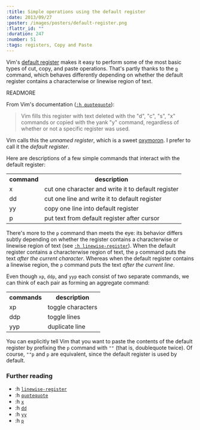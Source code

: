 ```yaml
--- 
:title: Simple operations using the default register
:date: 2013/09/27
:poster: /images/posters/default-register.png
:flattr_id: ""
:duration: 247
:number: 51
:tags: registers, Copy and Paste
---
```


Vim's [default register][quotequote] makes it easy to perform some of the most basic types of cut, copy, and paste operations. That's partly thanks to the [`p`][p] command, which behaves differently depending on whether the default register contains a characterwise or linewise region of text.

[quotequote]: http://vimdoc.sourceforge.net/htmldoc/change.html#quotequote
[p]: http://vimdoc.sourceforge.net/htmldoc/change.html#p


READMORE


From Vim's documentation ([`:h quotequote`][quotequote]):

> Vim fills this register with text deleted with the "d", "c", "s", "x" commands or copied with the yank "y" command, regardless of whether or not a specific register was used.

Vim calls this the *unnamed register*, which is a sweet [oxymoron][]. I prefer to call it the *default register*.

Here are descriptions of a few simple commands that interact with the default register:

<table>
<tr>
<th>command</th>
<th>description</th>
</tr>
<tr>
<td>x</td>
<td>cut one character and write it to default register</td>
</tr>
<tr>
<td>dd</td>
<td>cut one line and write it to default register</td>
</tr>
<tr>
<td>yy</td>
<td>copy one line into default register</td>
</tr>
<tr>
<td>p</td>
<td>put text from default register after cursor</td>
</tr>
</table>

There's more to the `p` command than meets the eye: its behavior differs subtly depending on whether the register contains a characterwise or linewise region of text (see [`:h linewise-register`][linewise]). When the default register contains a characterwise region of text, the `p` command puts the text *after the current character*. Whereas when the default register contains a linewise region, the `p` command puts the text *after the current line*.

Even though `xp`, `ddp`, and `yyp` each consist of two separate commands, we can think of each pair as forming an aggregate command:

<table>
<tr>
<th>commands</th>
<th>description</th>
</tr>
<tr>
<td>xp</td>
<td>toggle characters</td>
</tr>
<tr>
<td>ddp</td>
<td>toggle lines</td>
</tr>
<tr>
<td>yyp</td>
<td>duplicate line</td>
</tr>
</table>

You can explicitly tell Vim that you want to paste the contents of the default register by prefixing the `p` command with `""` (that is, doublequote twice). Of course, `""p` and `p` are equivalent, since the default register is used by default.

### Further reading

* :h [`linewise-register`][linewise]
* :h [`quotequote`][quotequote]
* :h [`x`](http://vimdoc.sourceforge.net/htmldoc/change.html#x)
* :h [`dd`](http://vimdoc.sourceforge.net/htmldoc/change.html#dd)
* :h [`yy`](http://vimdoc.sourceforge.net/htmldoc/change.html#yy)
* :h [`p`](http://vimdoc.sourceforge.net/htmldoc/change.html#p)

[oxymoron]: http://www.wordnik.com/words/oxymoron
[linewise]: http://vimdoc.sourceforge.net/htmldoc/motion.html#linewise
[quotequote]: http://vimdoc.sourceforge.net/htmldoc/change.html#quotequote
